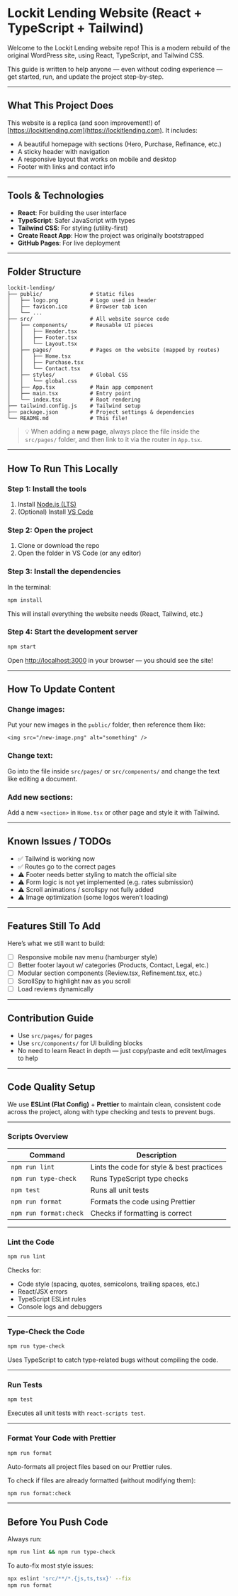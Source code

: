 # Lockit Lending Website (React + TypeScript + Tailwind)

Welcome to the Lockit Lending website repo! This is a modern rebuild of the original WordPress site, using React, TypeScript, and Tailwind CSS.

This guide is written to help anyone — even without coding experience — get started, run, and update the project step-by-step.

---

## What This Project Does
This website is a replica (and soon improvement!) of [https://lockitlending.com](https://lockitlending.com). It includes:
- A beautiful homepage with sections (Hero, Purchase, Refinance, etc.)
- A sticky header with navigation
- A responsive layout that works on mobile and desktop
- Footer with links and contact info

---

## Tools & Technologies
- **React**: For building the user interface
- **TypeScript**: Safer JavaScript with types
- **Tailwind CSS**: For styling (utility-first)
- **Create React App**: How the project was originally bootstrapped
- **GitHub Pages**: For live deployment

---

## Folder Structure
```
lockit-lending/
├── public/               # Static files
│   ├── logo.png          # Logo used in header
│   ├── favicon.ico       # Browser tab icon
│   └── ...
├── src/                  # All website source code
│   ├── components/       # Reusable UI pieces
│   │   ├── Header.tsx
│   │   ├── Footer.tsx
│   │   └── Layout.tsx
│   ├── pages/            # Pages on the website (mapped by routes)
│   │   ├── Home.tsx
│   │   ├── Purchase.tsx
│   │   └── Contact.tsx
│   ├── styles/           # Global CSS
│   │   └── global.css
│   ├── App.tsx           # Main app component
│   ├── main.tsx          # Entry point
│   └── index.tsx         # Root rendering
├── tailwind.config.js    # Tailwind setup
├── package.json          # Project settings & dependencies
└── README.md             # This file!
```

> 💡 When adding a **new page**, always place the file inside the `src/pages/` folder, and then link to it via the router in `App.tsx`.

---

## How To Run This Locally

### Step 1: Install the tools
1. Install [Node.js (LTS)](https://nodejs.org/en)
2. (Optional) Install [VS Code](https://code.visualstudio.com/)

### Step 2: Open the project
1. Clone or download the repo
2. Open the folder in VS Code (or any editor)

### Step 3: Install the dependencies
In the terminal:
```bash
npm install
```
This will install everything the website needs (React, Tailwind, etc.)

### Step 4: Start the development server
```bash
npm start
```
Open [http://localhost:3000](http://localhost:3000) in your browser — you should see the site!

---

## How To Update Content

### Change images:
Put your new images in the `public/` folder, then reference them like:
```tsx
<img src="/new-image.png" alt="something" />
```

### Change text:
Go into the file inside `src/pages/` or `src/components/` and change the text like editing a document.

### Add new sections:
Add a new `<section>` in `Home.tsx` or other page and style it with Tailwind.

---

## Known Issues / TODOs
- ✅ Tailwind is working now
- ✅ Routes go to the correct pages
- ⚠️ Footer needs better styling to match the official site
- ⚠️ Form logic is not yet implemented (e.g. rates submission)
- ⚠️ Scroll animations / scrollspy not fully added
- ⚠️ Image optimization (some logos weren’t loading)

---

## Features Still To Add
Here’s what we still want to build:

- [ ] Responsive mobile nav menu (hamburger style)
- [ ] Better footer layout w/ categories (Products, Contact, Legal, etc.)
- [ ] Modular section components (Review.tsx, Refinement.tsx, etc.)
- [ ] ScrollSpy to highlight nav as you scroll
- [ ] Load reviews dynamically

---


## Contribution Guide

- Use `src/pages/` for pages
- Use `src/components/` for UI building blocks
- No need to learn React in depth — just copy/paste and edit text/images to help

---


## Code Quality Setup

We use **ESLint (Flat Config)** + **Prettier** to maintain clean, consistent code across the project, along with type checking and tests to prevent bugs.

---

### Scripts Overview

| Command                | Description                                 |
|------------------------|---------------------------------------------|
| `npm run lint`         | Lints the code for style & best practices   |
| `npm run type-check`   | Runs TypeScript type checks                 |
| `npm test`             | Runs all unit tests                         |
| `npm run format`       | Formats the code using Prettier             |
| `npm run format:check` | Checks if formatting is correct             |

---

### Lint the Code

```bash
npm run lint
```

Checks for:

- Code style (spacing, quotes, semicolons, trailing spaces, etc.)
- React/JSX errors
- TypeScript ESLint rules
- Console logs and debuggers

---

### Type-Check the Code

```bash
npm run type-check
```

Uses TypeScript to catch type-related bugs without compiling the code.

---

### Run Tests

```bash
npm test
```

Executes all unit tests with `react-scripts test`.

---

### Format Your Code with Prettier

```bash
npm run format
```

Auto-formats all project files based on our Prettier rules.

To check if files are already formatted (without modifying them):

```bash
npm run format:check
```

---

## Before You Push Code

Always run:

```bash
npm run lint && npm run type-check
```

To auto-fix most style issues:

```bash
npx eslint 'src/**/*.{js,ts,tsx}' --fix
npm run format
```